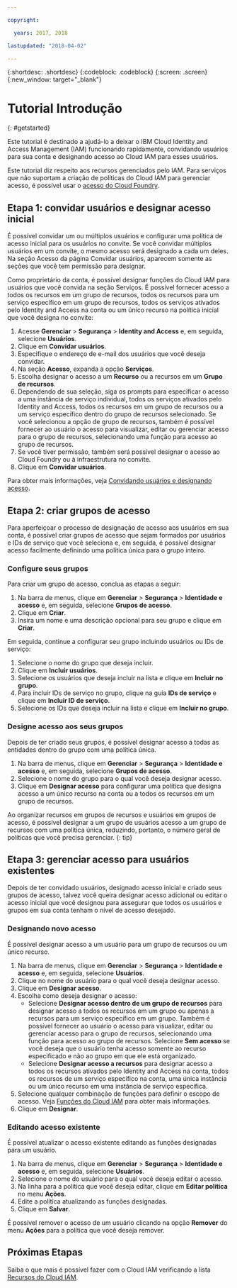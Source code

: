 ```yaml
---

copyright:

  years: 2017, 2018

lastupdated: "2018-04-02"

---
```


{:shortdesc: .shortdesc}
{:codeblock: .codeblock}
{:screen: .screen}
{:new_window: target="_blank"}

# Tutorial Introdução
{: #getstarted}

Este tutorial é destinado a ajudá-lo a deixar o IBM Cloud Identity and Access Management (IAM) funcionando rapidamente, convidando usuários para sua conta e designando acesso ao Cloud IAM para esses usuários.

Este tutorial diz respeito aos recursos gerenciados pelo IAM. Para serviços que não suportam a criação de políticas do Cloud IAM para gerenciar acesso, é possível usar o [acesso do Cloud Foundry](/docs/iam/cfaccess.html#cfaccess).


## Etapa 1: convidar usuários e designar acesso inicial

É possível convidar um ou múltiplos usuários e configurar uma política de acesso inicial para os usuários no convite. Se você convidar múltiplos usuários em um convite, o mesmo acesso será designado a cada um deles. Na seção Acesso da página Convidar usuários, aparecem somente as seções que você tem permissão para designar.

Como proprietário da conta, é possível designar funções do Cloud IAM para usuários que você convida na seção Serviços. É possível fornecer acesso a todos os recursos em um grupo de recursos, todos os recursos para um serviço específico em um grupo de recursos, todos os serviços ativados pelo Identity and Access na conta ou um único recurso na política inicial que você designa no convite:

1. Acesse **Gerenciar** &gt; **Segurança** &gt; **Identity and Access** e, em seguida, selecione **Usuários**.
2. Clique em **Convidar usuários**.
3. Especifique o endereço de e-mail dos usuários que você deseja convidar.
4. Na seção **Acesso**, expanda a opção **Serviços**.
5. Escolha designar o acesso a um **Recurso** ou a recursos em um **Grupo de recursos**.
6. Dependendo de sua seleção, siga os prompts para especificar o acesso a uma instância de serviço individual, todos os serviços ativados pelo Identity and Access, todos os recursos em um grupo de recursos ou a um serviço específico dentro do grupo de recursos selecionado. Se você selecionou a opção de grupo de recursos, também é possível fornecer ao usuário o acesso para visualizar, editar ou gerenciar acesso para o grupo de recursos, selecionando uma função para acesso ao grupo de recursos.
7. Se você tiver permissão, também será possível designar o acesso ao Cloud Foundry ou à infraestrutura no convite.
8. Clique em **Convidar usuários**.

Para obter mais informações, veja [Convidando usuários e designando acesso](/docs/iam/iamuserinv.html#iamuserinv).

## Etapa 2: criar grupos de acesso

Para aperfeiçoar o processo de designação de acesso aos usuários em sua conta, é possível criar grupos
de acesso que sejam formados por usuários e IDs de serviço que você seleciona e, em seguida, é possível
designar acesso facilmente definindo uma política única para o grupo inteiro.

### Configure seus grupos

Para criar um grupo de acesso, conclua as etapas a seguir:

1. Na barra de menus, clique em **Gerenciar** &gt; **Segurança** &gt; **Identidade e acesso** e, em seguida, selecione **Grupos de acesso**.
2. Clique em **Criar**.
3. Insira um nome e uma descrição opcional para seu grupo e clique em **Criar**.

Em seguida, continue a configurar seu grupo incluindo usuários ou IDs de serviço:

1. Selecione o nome do grupo que deseja incluir.
2. Clique em **Incluir usuários**.
3. Selecione os usuários que deseja incluir na lista e clique em **Incluir no grupo**.
4. Para incluir IDs de serviço no grupo, clique na guia **IDs de serviço** e
clique em **Incluir ID de serviço**.
5. Selecione os IDs que deseja incluir na lista e clique em **Incluir no grupo**.

### Designe acesso aos seus grupos

Depois de ter criado seus grupos, é possível designar acesso a todas as entidades dentro do grupo com uma
política única.

1. Na barra de menus, clique em **Gerenciar** &gt; **Segurança** &gt; **Identidade e acesso** e, em seguida, selecione **Grupos de acesso**.
2. Selecione o nome do grupo para o qual você deseja designar acesso.
3. Clique em **Designar acesso** para configurar uma política que designa acesso a
um único recurso na conta ou a todos os recursos em um grupo de recursos.

Ao organizar recursos em grupos de recursos e usuários em grupos de acesso, é possível designar a um
grupo de usuários acesso a um grupo de recursos com uma política única, reduzindo, portanto, o número geral de
políticas que você precisa gerenciar.
{: tip}


## Etapa 3: gerenciar acesso para usuários existentes

Depois de ter convidado usuários, designado acesso inicial e criado seus grupos de acesso, talvez você
queira designar acesso adicional ou editar o acesso inicial que você designou para assegurar que todos os
usuários e grupos em sua conta tenham o nível de acesso desejado.

### Designando novo acesso

É possível designar acesso a um usuário para um grupo de recursos ou um único recurso.

1. Na barra de menus, clique em **Gerenciar** &gt; **Segurança** &gt; **Identidade e acesso** e, em seguida, selecione **Usuários**.
2. Clique no nome do usuário para o qual você deseja designar acesso.
3. Clique em **Designar acesso**.
4. Escolha como deseja designar o acesso:
    * Selecione **Designar acesso dentro de um grupo de recursos** para designar acesso a todos os recursos em um grupo ou apenas a recursos para um serviço específico em um grupo. Também é possível fornecer ao usuário o acesso para visualizar, editar ou gerenciar acesso para o grupo de recursos, selecionando uma função para acesso ao grupo de recursos. Selecione **Sem acesso** se você deseja que o usuário tenha acesso somente ao recurso especificado e não ao grupo em que ele está organizado.
    * Selecione **Designar acesso a recursos** para designar acesso a todos os recursos ativados pelo Identity and Access na conta, todos os recursos de um serviço específico na conta, uma única instância ou um único recurso em uma instância de serviço específica.
5. Selecione qualquer combinação de funções para definir o escopo de acesso. Veja [Funções do Cloud IAM](/docs/iam/users_roles.html#iamusermanrol) para obter mais informações.
6. Clique em **Designar**.


### Editando acesso existente

É possível atualizar o acesso existente editando as funções designadas para um usuário.

1. Na barra de menus, clique em **Gerenciar** &gt; **Segurança** &gt; **Identidade e acesso** e, em seguida, selecione **Usuários**.
2. Selecione o nome do usuário para o qual você deseja editar o acesso.
3. Na linha para a política que você deseja editar, clique em **Editar política** no menu **Ações**.
4. Edite a política atualizando as funções designadas.
5. Clique em **Salvar**.

É possível remover o acesso de um usuário clicando na opção **Remover** do menu **Ações** para a política que você deseja remover.

## Próximas Etapas

Saiba o que mais é possível fazer com o Cloud IAM verificando a lista [Recursos do Cloud IAM](/docs/iam/index.html#features).
